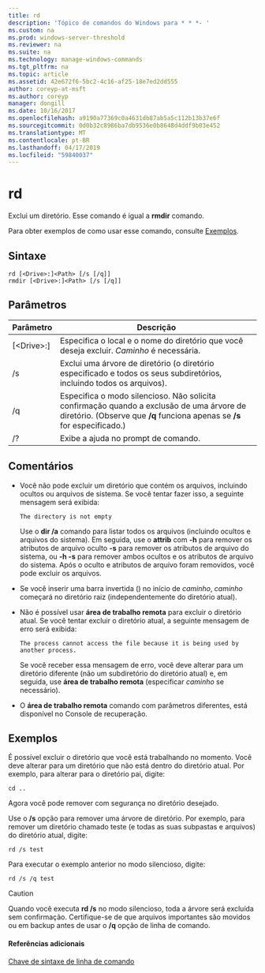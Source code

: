 ```yaml
---
title: rd
description: 'Tópico de comandos do Windows para * * *- '
ms.custom: na
ms.prod: windows-server-threshold
ms.reviewer: na
ms.suite: na
ms.technology: manage-windows-commands
ms.tgt_pltfrm: na
ms.topic: article
ms.assetid: 42e672f6-5bc2-4c16-af25-18e7ed2dd555
author: coreyp-at-msft
ms.author: coreyp
manager: dongill
ms.date: 10/16/2017
ms.openlocfilehash: a9190a77369c0a4631db87ab5a5c112b13b37e6f
ms.sourcegitcommit: 0d0b32c8986ba7db9536e0b8648d4ddf9b03e452
ms.translationtype: MT
ms.contentlocale: pt-BR
ms.lasthandoff: 04/17/2019
ms.locfileid: "59840037"
---
```

# <a name="rd"></a>rd



Exclui um diretório. Esse comando é igual a **rmdir** comando.

Para obter exemplos de como usar esse comando, consulte [Exemplos](#BKMK_examples).

## <a name="syntax"></a>Sintaxe

```
rd [<Drive>:]<Path> [/s [/q]]
rmdir [<Drive>:]<Path> [/s [/q]]
```

## <a name="parameters"></a>Parâmetros

|Parâmetro|Descrição|
|---------|-----------|
|[\<Drive>:]<Path>|Especifica o local e o nome do diretório que você deseja excluir. *Caminho* é necessária.|
|/s|Exclui uma árvore de diretório (o diretório especificado e todos os seus subdiretórios, incluindo todos os arquivos).|
|/q|Especifica o modo silencioso. Não solicita confirmação quando a exclusão de uma árvore de diretório. (Observe que **/q** funciona apenas se **/s** for especificado.)|
|/?|Exibe a ajuda no prompt de comando.|

## <a name="remarks"></a>Comentários

-   Você não pode excluir um diretório que contém os arquivos, incluindo ocultos ou arquivos de sistema. Se você tentar fazer isso, a seguinte mensagem será exibida:

    `The directory is not empty`

    Use o **dir /a** comando para listar todos os arquivos (incluindo ocultos e arquivos do sistema). Em seguida, use o **attrib** com **-h** para remover os atributos de arquivo oculto **-s** para remover os atributos de arquivo do sistema, ou **-h -s** para remover ambos ocultos e os atributos de arquivo do sistema. Após o oculto e atributos de arquivo foram removidos, você pode excluir os arquivos.
-   Se você inserir uma barra invertida (\) no início de *caminho*, *caminho* começará no diretório raiz (independentemente do diretório atual).
-   Não é possível usar **área de trabalho remota** para excluir o diretório atual. Se você tentar excluir o diretório atual, a seguinte mensagem de erro será exibida:

    `The process cannot access the file because it is being used by another process.`

    Se você receber essa mensagem de erro, você deve alterar para um diretório diferente (não um subdiretório do diretório atual) e, em seguida, use **área de trabalho remota** (especificar *caminho* se necessário).
-   O **área de trabalho remota** comando com parâmetros diferentes, está disponível no Console de recuperação.

## <a name="BKMK_examples"></a>Exemplos

É possível excluir o diretório que você está trabalhando no momento. Você deve alterar para um diretório que não está dentro do diretório atual. Por exemplo, para alterar para o diretório pai, digite:
```
cd ..
```
Agora você pode remover com segurança no diretório desejado.

Use o **/s** opção para remover uma árvore de diretório. Por exemplo, para remover um diretório chamado teste (e todas as suas subpastas e arquivos) do diretório atual, digite:
```
rd /s test
```
Para executar o exemplo anterior no modo silencioso, digite:
```
rd /s /q test
```

> [!CAUTION]
> Quando você executa **rd /s** no modo silencioso, toda a árvore será excluída sem confirmação. Certifique-se de que arquivos importantes são movidos ou em backup antes de usar o **/q** opção de linha de comando.

#### <a name="additional-references"></a>Referências adicionais

[Chave de sintaxe de linha de comando](command-line-syntax-key.md)